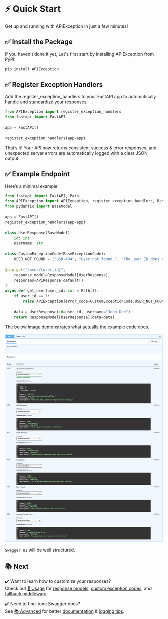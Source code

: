 # ⚡ Quick Start

Get up and running with APIException in just a few minutes!

## ✅ Install the Package

If you haven't done it yet, Let's first start by installing APIException from PyPI:
```bash
pip install APIException
```

## ✅ Register Exception Handlers
Add the register_exception_handlers to your FastAPI app to automatically handle and standardize your responses:

```python
from APIException import register_exception_handlers
from fastapi import FastAPI

app = FastAPI()

register_exception_handlers(app=app)
```
That’s it!
Your API now returns consistent success & error responses, and unexpected server errors are automatically logged with a clear JSON output.

## ✅ Example Endpoint

Here’s a minimal example:
```python
from fastapi import FastAPI, Path
from APIException import APIException, register_exception_handlers, ResponseModel, APIResponse, BaseExceptionCode
from pydantic import BaseModel

app = FastAPI()
register_exception_handlers(app=app)

class UserResponse(BaseModel):
    id: int
    username: str

class CustomExceptionCode(BaseExceptionCode):
    USER_NOT_FOUND = ("USR-404", "User not found.", "The user ID does not exist.")

@app.get("/user/{user_id}",
    response_model=ResponseModel[UserResponse],
    responses=APIResponse.default()
)
async def get_user(user_id: int = Path()):
    if user_id == 1:
        raise APIException(error_code=CustomExceptionCode.USER_NOT_FOUND, http_status_code=404)

    data = UserResponse(id=user_id, username="John Doe")
    return ResponseModel[UserResponse](data=data)
```
The below image demonstrates what actually the example code does.

![APIResponse.default()](img_3.png)

`Swagger UI` will be well structured. 

## 📚 Next

✔️ Want to learn how to customize your responses?  
Check out
[🧩 Usage](../usage/response_model.md) for [response models](../usage/response_model.md), [custom exception codes](../usage/custom_codes.md), and [fallback middleware](../usage/fallback.md).

✔️ Need to fine-tune Swagger docs?  
See [📚 Advanced](../advanced/swagger.md) for better [documentation](../advanced/swagger.md) & [logging tips](../advanced/logging.md).